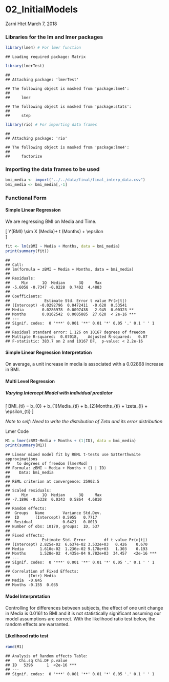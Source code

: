 02\_InitialModels
================
Zarni Htet
March 7, 2018

### Libraries for the lm and lmer packages

``` r
library(lme4) # For lmer function
```

    ## Loading required package: Matrix

``` r
library(lmerTest)
```

    ## 
    ## Attaching package: 'lmerTest'

    ## The following object is masked from 'package:lme4':
    ## 
    ##     lmer

    ## The following object is masked from 'package:stats':
    ## 
    ##     step

``` r
library(rio) # For importing data frames
```

    ## 
    ## Attaching package: 'rio'

    ## The following object is masked from 'package:lme4':
    ## 
    ##     factorize

### Importing the data frames to be used

``` r
bmi_media <- import("../../data/final/final_interp_data.csv")
bmi_media <- bmi_media[,-1]
```

### Functional Form

#### Simple Linear Regression

We are regressing BMI on Media and Time.

\[
Y(BMI) \sim X (Media)+ t (Months) + \epsilon   
\]

``` r
fit <- lm(zBMI ~ Media + Months, data = bmi_media)
print(summary(fit))
```

    ## 
    ## Call:
    ## lm(formula = zBMI ~ Media + Months, data = bmi_media)
    ## 
    ## Residuals:
    ##     Min      1Q  Median      3Q     Max 
    ## -5.6058 -0.7347 -0.0228  0.7402  4.4883 
    ## 
    ## Coefficients:
    ##               Estimate Std. Error t value Pr(>|t|)    
    ## (Intercept) -0.0292796  0.0472411  -0.620  0.53541    
    ## Media        0.0286978  0.0097438   2.945  0.00323 ** 
    ## Months       0.0162542  0.0005885  27.620  < 2e-16 ***
    ## ---
    ## Signif. codes:  0 '***' 0.001 '**' 0.01 '*' 0.05 '.' 0.1 ' ' 1
    ## 
    ## Residual standard error: 1.126 on 10167 degrees of freedom
    ## Multiple R-squared:  0.07018,    Adjusted R-squared:   0.07 
    ## F-statistic: 383.7 on 2 and 10167 DF,  p-value: < 2.2e-16

#### Simple Linear Regression Interpretation

On average, a unit increase in media is associated with a 0.02868
increase in BMI.

#### Multi Level Regression

##### Varying Intercept Model with individual predictor

\[
BMI_{ti} = b_{0} + b_{1}Media_{ti} + b_{2}Months_{ti} + \zeta_{i} + \epsilon_{ti}
\]

*Note to self: Need to write the distribution of Zeta and its error
distribution*

Lmer Code

``` r
M1 = lmer(zBMI~Media + Months + (1|ID), data = bmi_media)
print(summary(M1))
```

    ## Linear mixed model fit by REML t-tests use Satterthwaite approximations
    ##   to degrees of freedom [lmerMod]
    ## Formula: zBMI ~ Media + Months + (1 | ID)
    ##    Data: bmi_media
    ## 
    ## REML criterion at convergence: 25902.5
    ## 
    ## Scaled residuals: 
    ##     Min      1Q  Median      3Q     Max 
    ## -7.1896 -0.5338  0.0343  0.5864  4.6810 
    ## 
    ## Random effects:
    ##  Groups   Name        Variance Std.Dev.
    ##  ID       (Intercept) 0.5955   0.7717  
    ##  Residual             0.6421   0.8013  
    ## Number of obs: 10170, groups:  ID, 537
    ## 
    ## Fixed effects:
    ##              Estimate Std. Error        df t value Pr(>|t|)    
    ## (Intercept) 2.825e-02  6.637e-02 3.532e+03   0.426    0.670    
    ## Media       1.610e-02  1.236e-02 9.178e+03   1.303    0.193    
    ## Months      1.528e-02  4.435e-04 9.782e+03  34.457   <2e-16 ***
    ## ---
    ## Signif. codes:  0 '***' 0.001 '**' 0.01 '*' 0.05 '.' 0.1 ' ' 1
    ## 
    ## Correlation of Fixed Effects:
    ##        (Intr) Media 
    ## Media  -0.845       
    ## Months -0.155  0.035

#### Model Interpretation

Controlling for differences between subjects, the effect of one unit
change in Media is 0.0161 to BMI and it is not statistically significant
assuming our model assumptions are correct. With the likelihood ratio
test below, the random effects are warranted.

#### Likelihood ratio test

``` r
rand(M1)
```

    ## Analysis of Random effects Table:
    ##    Chi.sq Chi.DF p.value    
    ## ID   5396      1  <2e-16 ***
    ## ---
    ## Signif. codes:  0 '***' 0.001 '**' 0.01 '*' 0.05 '.' 0.1 ' ' 1
